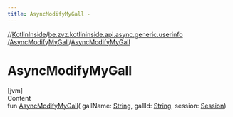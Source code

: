 ```yaml
---
title: AsyncModifyMyGall -
---
```

//[KotlinInside](../../index.md)/[be.zvz.kotlininside.api.async.generic.userinfo](../index.md)
/[AsyncModifyMyGall](index.md)/[AsyncModifyMyGall](-async-modify-my-gall.md)

# AsyncModifyMyGall

[jvm]  
Content  
fun [AsyncModifyMyGall](-async-modify-my-gall.md)(
gallName: [String](https://kotlinlang.org/api/latest/jvm/stdlib/kotlin/-string/index.html),
gallId: [String](https://kotlinlang.org/api/latest/jvm/stdlib/kotlin/-string/index.html),
session: [Session](../../be.zvz.kotlininside.session/-session/index.md))  



